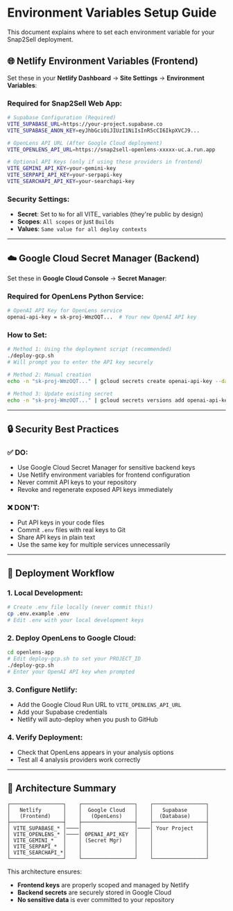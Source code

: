 # Environment Variables Setup Guide

This document explains where to set each environment variable for your Snap2Sell deployment.

## 🌐 **Netlify Environment Variables** (Frontend)

Set these in your **Netlify Dashboard** → **Site Settings** → **Environment Variables**:

### Required for Snap2Sell Web App:
```bash
# Supabase Configuration (Required)
VITE_SUPABASE_URL=https://your-project.supabase.co
VITE_SUPABASE_ANON_KEY=eyJhbGciOiJIUzI1NiIsInR5cCI6IkpXVCJ9...

# OpenLens API URL (After Google Cloud deployment)
VITE_OPENLENS_API_URL=https://snap2sell-openlens-xxxxx-uc.a.run.app

# Optional API Keys (only if using these providers in frontend)
VITE_GEMINI_API_KEY=your-gemini-key
VITE_SERPAPI_API_KEY=your-serpapi-key
VITE_SEARCHAPI_API_KEY=your-searchapi-key
```

### Security Settings:
- **Secret**: Set to `No` for all VITE_ variables (they're public by design)
- **Scopes**: `All scopes` or just `Builds`
- **Values**: `Same value for all deploy contexts`

---

## ☁️ **Google Cloud Secret Manager** (Backend)

Set these in **Google Cloud Console** → **Secret Manager**:

### Required for OpenLens Python Service:
```bash
# OpenAI API Key for OpenLens service
openai-api-key = sk-proj-WmzOQT...  # Your new OpenAI API key
```

### How to Set:
```bash
# Method 1: Using the deployment script (recommended)
./deploy-gcp.sh
# Will prompt you to enter the API key securely

# Method 2: Manual creation
echo -n "sk-proj-WmzOQT..." | gcloud secrets create openai-api-key --data-file=-

# Method 3: Update existing secret
echo -n "sk-proj-WmzOQT..." | gcloud secrets versions add openai-api-key --data-file=-
```

---

## 🔒 **Security Best Practices**

### ✅ **DO:**
- Use Google Cloud Secret Manager for sensitive backend keys
- Use Netlify environment variables for frontend configuration
- Never commit API keys to your repository
- Revoke and regenerate exposed API keys immediately

### ❌ **DON'T:**
- Put API keys in your code files
- Commit `.env` files with real keys to Git
- Share API keys in plain text
- Use the same key for multiple services unnecessarily

---

## 🚀 **Deployment Workflow**

### 1. **Local Development:**
```bash
# Create .env file locally (never commit this!)
cp .env.example .env
# Edit .env with your local development keys
```

### 2. **Deploy OpenLens to Google Cloud:**
```bash
cd openlens-app
# Edit deploy-gcp.sh to set your PROJECT_ID
./deploy-gcp.sh
# Enter your OpenAI API key when prompted
```

### 3. **Configure Netlify:**
- Add the Google Cloud Run URL to `VITE_OPENLENS_API_URL`
- Add your Supabase credentials
- Netlify will auto-deploy when you push to GitHub

### 4. **Verify Deployment:**
- Check that OpenLens appears in your analysis options
- Test all 4 analysis providers work correctly

---

## 🎯 **Architecture Summary**

```
┌─────────────────┐    ┌─────────────────┐    ┌─────────────────┐
│   Netlify       │    │  Google Cloud   │    │   Supabase      │
│   (Frontend)    │    │   (OpenLens)    │    │  (Database)     │
├─────────────────┤    ├─────────────────┤    ├─────────────────┤
│ VITE_SUPABASE_* │────│                 │────│ Your Project    │
│ VITE_OPENLENS_* │────│ OPENAI_API_KEY  │    │                 │
│ VITE_GEMINI_*   │    │ (Secret Mgr)    │    │                 │
│ VITE_SERPAPI_*  │    │                 │    │                 │
│ VITE_SEARCHAPI_*│    │                 │    │                 │
└─────────────────┘    └─────────────────┘    └─────────────────┘
```

This architecture ensures:
- **Frontend keys** are properly scoped and managed by Netlify
- **Backend secrets** are securely stored in Google Cloud
- **No sensitive data** is ever committed to your repository
